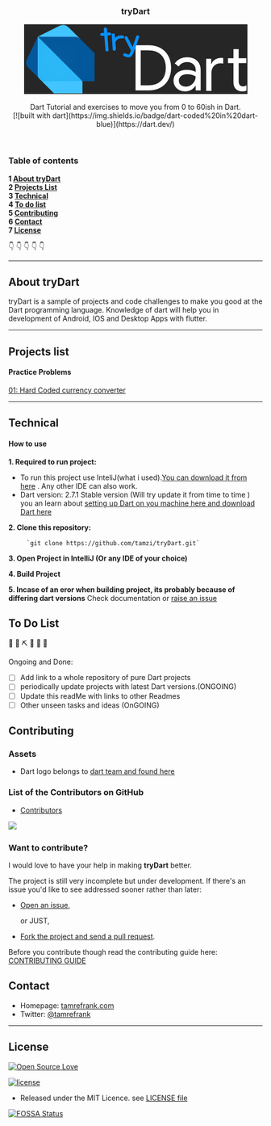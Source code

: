  <h3 align="center">tryDart</h3>
<p align="center">
<a href="https://github.com/tamzi/tryDart">
   <img src="https://raw.githubusercontent.com/tamzi/tryDart/master/art/dartLogo.png" alt="tryDart">
   </a>
</p>


  <p align="center">
    Dart Tutorial and exercises to move you from 0 to 60ish in Dart. <br>
   [![built with dart](https://img.shields.io/badge/dart-coded%20in%20dart-blue)](https://dart.dev/)
</p>

<br>

### Table of contents

**1 [About tryDart](#about-tryDart)**<br>
**2 [Projects List](#projects-list)**<br>
**3 [Technical](#technical)**<br>
**4 [To do list](#to-do-list)**<br>
**5 [Contributing](#contributing)**<br>
**6 [Contact](#contact)**<br>
**7 [License](#License)**<br>

:point_down: :point_down: :point_down: :point_down: :point_down:


<hr>

## About tryDart

tryDart is a sample of projects and code challenges to make you good at the Dart programming language. 
Knowledge of dart will help you in development of Android, IOS and Desktop Apps with flutter.
<hr>

## Projects list
#### Practice Problems

[01: Hard Coded currency converter](https://github.com/tamzi/tryDart/tree/master/CurrencyConverterHardCoded)


<hr>

## Technical

#### How to use

**1. Required to run project:**

- To run this project use InteliJ(what i used).[You can download it from here](https://www.jetbrains.com/idea/download/) . Any other IDE can also work.
- Dart version: 2.7.1 Stable version (Will try update it from time to time ) you an learn about [setting up Dart on you machine here and download Dart here](https://dart.dev/get-dart)

**2. Clone this repository:**

         `git clone https://github.com/tamzi/tryDart.git`

**3. Open Project in IntelliJ (Or any IDE of your choice)**

**4. Build Project**

**5. Incase of an eror when building project, its probably because of differing dart versions** Check documentation or [raise an issue](https://github.com/tamzi/tryDart/issues)

## To Do List

 🚧 👷‍ ⛏ 👷 🔧️ 🚧

Ongoing and Done:

- [ ] Add link to a whole repository of pure Dart projects
- [ ] periodically update projects with latest Dart versions.(ONGOING)
- [ ] Update this readMe with links to other Readmes
- [ ] Other unseen tasks  and ideas (OnGOING)

## Contributing

### Assets

* Dart logo belongs to [dart team and found here](https://dart.dev/)

### List of the Contributors on GitHub

* [Contributors](https://github.com/tamzi/tryDart/graphs/contributors)


<a href="https://github.com/tamzi/tryDart/graphs/contributors">
  <img src="https://contributors-img.web.app/image?repo=tamzi/tryDart" />
</a>

### Want to contribute?

I would love to have your help in making  **tryDart** better.

The project is still very incomplete but under development. 
If there's an issue you'd like to see addressed sooner rather than later:

- [Open an issue](https://github.com/tamzi/tryDart/issues),

    or JUST,

- [Fork the project and send a pull request](https://github.com/tamzi/tryDart/pulls).


Before you contribute though read the contributing guide here: [CONTRIBUTING GUIDE](https://github.com/tamzi/tryDart/blob/master/contributing.md)

## Contact

* Homepage: [tamrefrank.com](http://tamrefrank.com/)
* Twitter: [@tamrefrank](https://twitter.com/tamrefrank "tamrefrank")

<hr>

## License

[![Open Source Love](https://badges.frapsoft.com/os/v2/open-source-200x33.png?v=103)](https://github.com/ellerbrock/open-source-badge/)



[![license](https://img.shields.io/github/license/mashape/apistatus.svg?style=for-the-badge)]()
* Released under the MIT Licence. see [LICENSE file](https://github.com/tamzi/tryDart/blob/master/LICENSE)

[![FOSSA Status](https://app.fossa.com/api/projects/git%2Bgithub.com%2Ftamzi%2FtryDart.svg?type=large)](https://app.fossa.com/projects/git%2Bgithub.com%2Ftamzi%2FtryDart?ref=badge_large)
